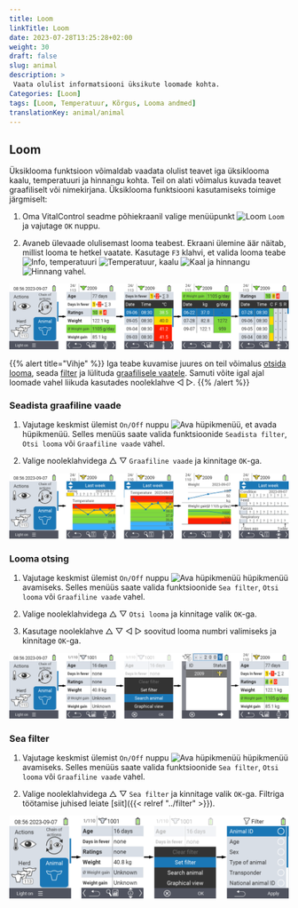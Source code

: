 ```yaml
---
title: Loom
linkTitle: Loom
date: 2023-07-28T13:25:28+02:00
weight: 30
draft: false
slug: animal
description: >
 Vaata olulist informatsiooni üksikute loomade kohta.
Categories: [Loom]
tags: [Loom, Temperatuur, Kõrgus, Looma andmed]
translationKey: animal/animal
---
```

## Loom

Üksiklooma funktsioon võimaldab vaadata olulist teavet iga üksiklooma kaalu, temperatuuri ja hinnangu kohta. Teil on alati võimalus kuvada teavet graafiliselt või nimekirjana. Üksiklooma funktsiooni kasutamiseks toimige järgmiselt:

1. Oma VitalControl seadme põhiekraanil valige menüüpunkt <img src="/icons/main/animal.svg" width="35" align="bottom" alt="Loom" /> `Loom` ja vajutage `OK` nuppu.

2. Avaneb ülevaade olulisemast looma teabest. Ekraani ülemine äär näitab, millist looma te hetkel vaatate. Kasutage `F3` klahvi, et valida looma teabe <img src="/icons/footer/info.svg" width="20" align="bottom" alt="Info" />, temperatuuri <img src="/icons/actions/temperature.svg" width="10" align="bottom" alt="Temperatuur" />, kaalu  <img src="/icons/actions/weight.svg" width="20" align="bottom" alt="Kaal" /> ja hinnangu <img src="/icons/actions/rating.svg" width="25" align="bottom" alt="Hinnang" /> vahel.

![VitalControl: Menüü Loom](images/list.png "Kuva nimekirjana")

{{% alert title="Vihje"  %}}
Iga teabe kuvamise juures on teil võimalus [otsida looma](#search-animal), seada [filter](#set-filter) ja lülituda [graafilisele vaatele](#set-graphical-view).
Samuti võite igal ajal loomade vahel liikuda kasutades nooleklahve ◁ ▷.
{{% /alert %}}

### Seadista graafiline vaade

1. Vajutage keskmist ülemist `On/Off` nuppu <img src="/icons/footer/search_chart.svg" width="40" align="bottom" alt="Ava hüpikmenüü" />, et avada hüpikmenüü. Selles menüüs saate valida funktsioonide `Seadista filter`, `Otsi looma` või `Graafiline vaade` vahel.

2. Valige nooleklahvidega △ ▽ `Graafiline vaade` ja kinnitage `OK`-ga.

![VitalControl: Menu Animal](images/graphic.png "Esitlus graafikuna")

### Looma otsing

1. Vajutage keskmist ülemist `On/Off` nuppu <img src="/icons/footer/search_chart.svg" width="40" align="bottom" alt="Ava hüpikmenüü" /> hüpikmenüü avamiseks. Selles menüüs saate valida funktsioonide `Sea filter`, `Otsi looma` või `Graafiline vaade` vahel.

2. Valige nooleklahvidega △ ▽ `Otsi looma` ja kinnitage valik `OK`-ga.

3. Kasutage nooleklahve △ ▽ ◁ ▷ soovitud looma numbri valimiseks ja kinnitage `OK`-ga.

![VitalControl: Menu Animal](images/search.png "Otsi looma")

### Sea filter

1. Vajutage keskmist ülemist `On/Off` nuppu <img src="/icons/footer/search_chart.svg" width="40" align="bottom" alt="Ava hüpikmenüü" /> hüpikmenüü avamiseks. Selles menüüs saate valida funktsioonide `Sea filter`, `Otsi looma` või `Graafiline vaade` vahel.

2. Valige nooleklahvidega △ ▽ `Sea filter` ja kinnitage valik `OK`-ga.
Filtriga töötamise juhised leiate [siit]({{< relref "../filter" >}}).

![VitalControl: Menu Animal](images/filter.png "Sea filter")
